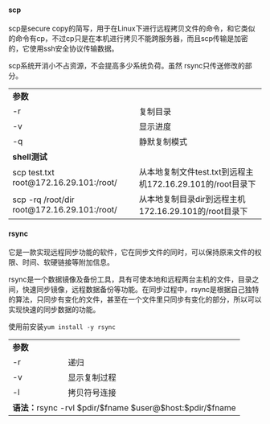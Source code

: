 #### scp

scp是secure copy的简写，用于在Linux下进行远程拷贝文件的命令，和它类似的命令有cp，不过cp只是在本机进行拷贝不能跨服务器，而且scp传输是加密的，它使用ssh安全协议传输数据。

scp系统开消小不占资源，不会提高多少系统负荷。虽然 rsync只传送修改的部分。

<table>
  <tbody>
    <tr>
      <td colspan=2><b>参数</b></td>
    </tr>
    <tr>
      <td>-r</td>
      <td>复制目录</td>
    </tr>
    <tr>
      <td>-v</td>
      <td>显示进度</td>
    </tr>
    <tr>
      <td>-q</td>
      <td>静默复制模式</td>
    </tr>
    <tr>
      <td colspan=2><b>shell测试</b></td>
    </tr>
    <tr>
      <td width=50%>scp test.txt root@172.16.29.101:/root/</td>
      <td>从本地复制文件test.txt到远程主机172.16.29.101的/root目录下</td>
    </tr>
    <tr>
      <td>scp -rq /root/dir root@172.16.29.101:/root/</td>
      <td>从本地复制目录dir到远程主机172.16.29.101的/root目录下</td>
    </tr>
  </tbody>
</table>



#### rsync 

它是一款实现远程同步功能的软件，它在同步文件的同时，可以保持原来文件的权限、时间、软硬链接等附加信息。

rsync是一个数据镜像及备份工具，具有可使本地和远程两台主机的文件，目录之间，快速同步镜像，远程数据备份等功能。在同步过程中，rsync是根据自己独特的算法，只同步有变化的文件，甚至在一个文件里只同步有变化的部分，所以可以实现快速的同步数据的功能。

使用前安装`yum install -y rsync`

<table>
  <tbody>
    <tr>
      <td colspan=2><b>参数</b></td>
    </tr>
    <tr>
      <td>-r</td>
      <td>递归</td>
    </tr>
    <tr>
      <td>-v</td>
      <td>显示复制过程</td>
    </tr>
    <tr>
      <td>-l</td>
      <td>拷贝符号连接</td>
    </tr>
    <tr>
      <td colspan=2>
        <b>语法：</b>rsync -rvl $pdir/$fname $user@$host:$pdir/$fname
      </td>
    </tr>
  </tbody>
</table>